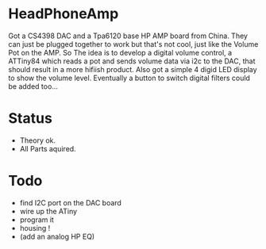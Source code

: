 # HeadPhoneAmp

Got a CS4398 DAC and a Tpa6120 base HP AMP board from China.
They can just be plugged together to work but that's not cool, just like the Volume Pot on the AMP.
So The idea is to develop a digital volume control, a ATTiny84 which reads a pot and sends volume data via i2c to the DAC, that should result in a more hifiish product. Also got a simple 4 digid LED display to show the volume level. Eventually a button to switch digital filters could be added too...

# Status

* Theory ok.
* All Parts aquired.

# Todo

* find I2C port on the DAC board
* wire up the ATiny
* program it
* housing !
* (add an analog HP EQ)